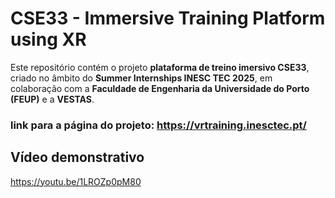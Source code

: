 # CSE33 - Immersive Training Platform using XR

Este repositório contém o projeto  **plataforma de treino imersivo CSE33**, criado no âmbito do **Summer Internships INESC TEC 2025**, em colaboração com a **Faculdade de Engenharia da Universidade do Porto (FEUP)** e a **VESTAS**.

### link para a página do projeto: https://vrtraining.inesctec.pt/

## Vídeo demonstrativo
https://youtu.be/1LROZp0pM80
